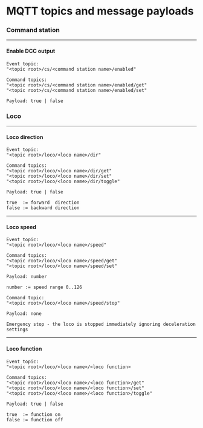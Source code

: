 # MQTT topics and message payloads

### Command station

   ***
#### Enable DCC output
    Event topic:
    "<topic root>/cs/<command station name>/enabled"
    
    Command topics:
    "<topic root>/cs/<command station name>/enabled/get"
    "<topic root>/cs/<command station name>/enabled/set"
    
    Payload: true | false

### Loco

   ***
#### Loco direction
    Event topic:
    "<topic root>/loco/<loco name>/dir"
    
    Command topics:
    "<topic root>/loco/<loco name>/dir/get"
    "<topic root>/loco/<loco name>/dir/set"
    "<topic root>/loco/<loco name>/dir/toggle"

    Payload: true | false

    true  := forward  direction
    false := backward direction

   ***
#### Loco speed
    Event topic:
    "<topic root>/loco/<loco name>/speed"

    Command topics:
    "<topic root>/loco/<loco name>/speed/get"
    "<topic root>/loco/<loco name>/speed/set"
        
    Payload: number
    
    number := speed range 0..126
    
    Command topic:
    "<topic root>/loco/<loco name>/speed/stop"

    Payload: none

    Emergency stop - the loco is stopped immediately ignoring deceleration settings 

   ***
#### Loco function
    Event topic:
    "<topic root>/loco/<loco name>/<loco function>
    
    Command topics:
    "<topic root>/loco/<loco name>/<loco function>/get"
    "<topic root>/loco/<loco name>/<loco function>/set"
    "<topic root>/loco/<loco name>/<loco function>/toggle"

    Payload: true | false

    true  := function on
    false := function off
